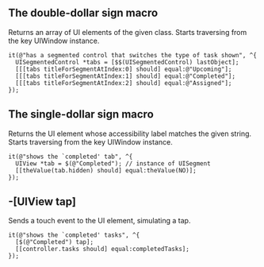 ## The double-dollar sign macro

Returns an array of UI elements of the given class.
Starts traversing from the key UIWindow instance.

```objc
it(@"has a segmented control that switches the type of task shown", ^{
  UISegmentedControl *tabs = [$$(UISegmentedControl) lastObject];
  [[[tabs titleForSegmentAtIndex:0] should] equal:@"Upcoming"];
  [[[tabs titleForSegmentAtIndex:1] should] equal:@"Completed"];
  [[[tabs titleForSegmentAtIndex:2] should] equal:@"Assigned"];
});
```


## The single-dollar sign macro

Returns the UI element whose accessibility label matches the given string.
Starts traversing from the key UIWindow instance.

```objc
it(@"shows the `completed' tab", ^{
  UIView *tab = $(@"Completed"); // instance of UISegment
  [[theValue(tab.hidden) should] equal:theValue(NO)];
});
```


## -[UIView tap]

Sends a touch event to the UI element, simulating a tap.

```objc
it(@"shows the `completed' tasks", ^{
  [$(@"Completed") tap];
  [[controller.tasks should] equal:completedTasks];
});
```
